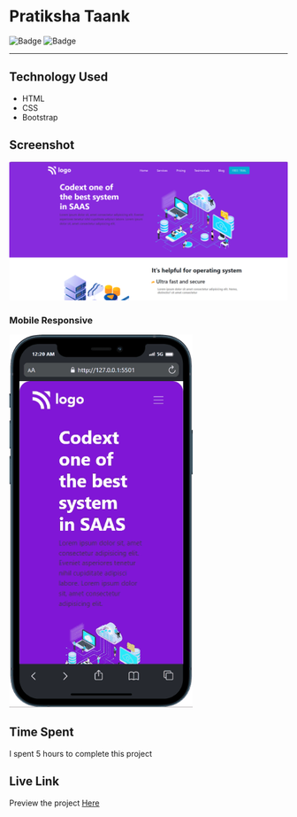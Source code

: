 # Pratiksha Taank
![Badge](https://img.shields.io/badge/Mobile%20Responsive-Yes-brightgreen)
![Badge](https://img.shields.io/badge/Live-Yes-brightgreen)
***
## Technology Used
- HTML
- CSS
- Bootstrap
## Screenshot
![Project 12](./images/laptop.png)

### Mobile Responsive
![Responsive](./images/mobile.gif)
## Time Spent
I spent 5 hours to complete this project
## Live Link
Preview the project [Here]()
